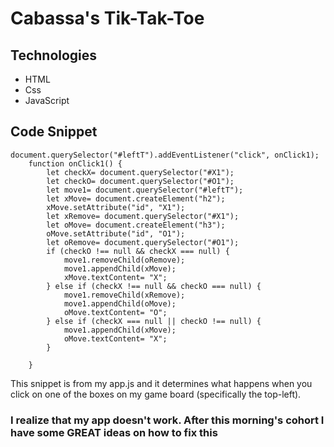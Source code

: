 # Cabassa's Tik-Tak-Toe
## Technologies
- HTML
- Css
- JavaScript

## Code Snippet

```
document.querySelector("#leftT").addEventListener("click", onClick1);
    function onClick1() {
        let checkX= document.querySelector("#X1");
        let checkO= document.querySelector("#O1");
        let move1= document.querySelector("#leftT");
        let xMove= document.createElement("h2");
        xMove.setAttribute("id", "X1");
        let xRemove= document.querySelector("#X1");
        let oMove= document.createElement("h3");
        oMove.setAttribute("id", "O1");
        let oRemove= document.querySelector("#O1");
        if (checkO !== null && checkX === null) {
            move1.removeChild(oRemove);
            move1.appendChild(xMove);
            xMove.textContent= "X";
        } else if (checkX !== null && checkO === null) {
            move1.removeChild(xRemove);
            move1.appendChild(oMove);
            oMove.textContent= "O";
        } else if (checkX === null || checkO !== null) {
            move1.appendChild(xMove);
            oMove.textContent= "X";
        }
        
    }
```
This snippet is from my app.js and it determines what happens when you click on one of the boxes on my game board (specifically the top-left).

### I realize that my app doesn't work. After this morning's cohort I have some GREAT ideas on how to fix this